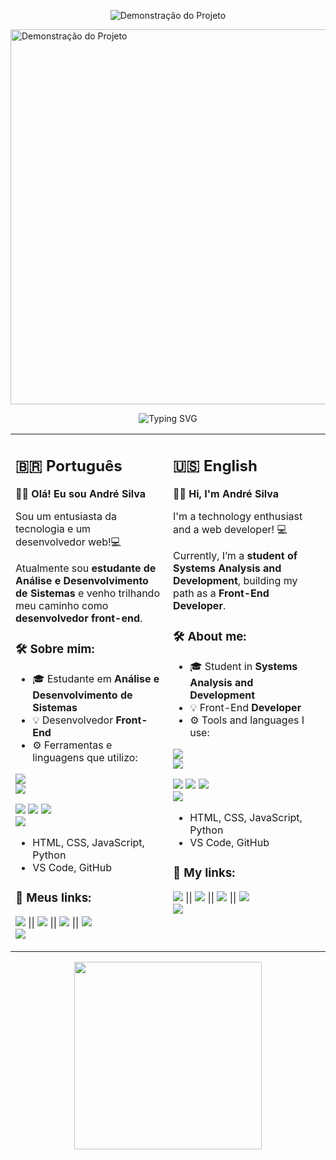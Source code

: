 <p align="center">
  <img src="https://i.imgur.com/TOUREw8.gif" alt="Demonstração do Projeto">
</p>
<img src="https://i.imgur.com/TOUREw8.gif" alt="Demonstração do Projeto" width="600"/>


<!-- TÍTULO ANIMADO COM EFEITO DE DIGITAÇÃO -->
<p align="center">
  <img src="https://readme-typing-svg.herokuapp.com?font=Fira+Code&size=26&pause=1000&color=36BCF7&background=000000&center=true&vCenter=true&width=600&lines=Olá%2C+eu+sou+André+Silva!;Desenvolvedor+Front-End;Seja+bem-vindo+ao+meu+GitHub!" alt="Typing SVG" />
</p>
</div>

<!-- CONTEÚDO EM DUAS COLUNAS: PT-BR E EN -->
<table>
  <tr>
    <td valign="top" width="50%">

<h2>🇧🇷 Português</h2>

**🙋‍♂️ Olá! Eu sou André Silva**

Sou um entusiasta da tecnologia e um desenvolvedor web!💻 

Atualmente sou **estudante de Análise e Desenvolvimento de Sistemas** e venho trilhando meu caminho como **desenvolvedor front-end**.

### 🛠️ Sobre mim:

- 🎓 Estudante em **Análise e Desenvolvimento de Sistemas**  
- 💡 Desenvolvedor **Front-End**  
- ⚙️ Ferramentas e linguagens que utilizo:

<a href="/"><img src="https://img.shields.io/badge/html-html-red?logo=html"/></a>  
<a href="https://code.visualstudio.com/"><img src="https://img.shields.io/badge/logo-vscode-blue?logo=vscode"/></a> 

<a href="https://developer.mozilla.org/pt-BR/docs/Web/CSS"><img src="https://img.shields.io/badge/logo-css-blue?logo=css"/></a> 
<a href="https://developer.mozilla.org/pt-BR/docs/Web/JavaScript"><img src="https://img.shields.io/badge/logo-javascript-blue?logo=javascript"/></a> 
<a href="https://www.python.org/"><img src="https://img.shields.io/badge/logo-python-blue?logo=python"/></a>  
<a href="https://github.com/andreprograma/andre"><img src="https://img.shields.io/badge/logo-github-blue?logo=github"/></a> 

  - HTML, CSS, JavaScript, Python  
  - VS Code, GitHub

### 🔗 Meus links:

<a href="/"><img src="https://img.shields.io/badge/Portfólio-000?style=for-the-badge&logo=firefox&logoColor=white"/></a> ||
<a href="/"><img src="https://img.shields.io/badge/Projetos-000?style=for-the-badge&logo=code&logoColor=white"/></a> ||
<a href=https://www.linkedin.com/in/andre-gustavo-423b71236><img src="https://img.shields.io/badge/LinkedIn-0A66C2?style=for-the-badge&logo=linkedin&logoColor=white"/></a> ||
<a href=https://github.com/andreprograma><img src="https://img.shields.io/badge/GitHub-000?style=for-the-badge&logo=github&logoColor=white"/></a>  
<a href="/"><img src="https://img.shields.io/badge/Instagram-E4405F?style=for-the-badge&logo=instagram&logoColor=white"/></a>

</p>

</td>
<td valign="top" width="50%">

<h2>🇺🇸 English</h2>

**🙋‍♂️ Hi, I'm André Silva**

I'm a technology enthusiast and a web developer! 💻  

Currently, I’m a **student of Systems Analysis and Development**, building my path as a **Front-End Developer**.

### 🛠️ About me:

- 🎓 Student in **Systems Analysis and Development**  
- 💡 Front-End **Developer**  
- ⚙️ Tools and languages I use:

<a href="/"><img src="https://img.shields.io/badge/html-html-red?logo=html"/></a>  
<a href="https://code.visualstudio.com/"><img src="https://img.shields.io/badge/logo-vscode-blue?logo=vscode"/></a> 

<a href="https://developer.mozilla.org/pt-BR/docs/Web/CSS"><img src="https://img.shields.io/badge/logo-css-blue?logo=css"/></a> 
<a href="https://developer.mozilla.org/pt-BR/docs/Web/JavaScript"><img src="https://img.shields.io/badge/logo-javascript-blue?logo=javascript"/></a> 
<a href="https://www.python.org/"><img src="https://img.shields.io/badge/logo-python-blue?logo=python"/></a>  
<a href="https://github.com/andreprograma/andre"><img src="https://img.shields.io/badge/logo-github-blue?logo=github"/></a> 

  - HTML, CSS, JavaScript, Python  
  - VS Code, GitHub

### 🔗 My links:

<a href="/"><img src="https://img.shields.io/badge/Portfólio-000?style=for-the-badge&logo=firefox&logoColor=white"/></a> ||
<a href="/"><img src="https://img.shields.io/badge/Projetos-000?style=for-the-badge&logo=code&logoColor=white"/></a> ||
<a href=https://www.linkedin.com/in/andre-gustavo-423b71236><img src="https://img.shields.io/badge/LinkedIn-0A66C2?style=for-the-badge&logo=linkedin&logoColor=white"/></a> ||
<a href=https://github.com/andreprograma><img src="https://img.shields.io/badge/GitHub-000?style=for-the-badge&logo=github&logoColor=white"/></a>  
<a href="/"><img src="https://img.shields.io/badge/Instagram-E4405F?style=for-the-badge&logo=instagram&logoColor=white"/></a>

</p>
</td>
  </tr>
</table>
<p align="center">
  <img src="https://media4.giphy.com/media/v1.Y2lkPTc5MGI3NjExZ3E2cWlybWxqd2V3ZHI0YTdyMXdkeTVxYmNqbmQ1OHVpbGJrNGxsdiZlcD12MV9pbnRlcm5hbF9naWZfYnlfaWQmY3Q9Zw/qgQUggAC3Pfv687qPC/giphy.gif" width="300"/>
